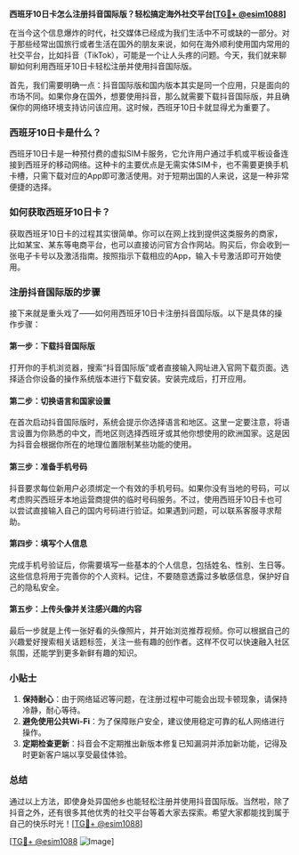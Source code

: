 **西班牙10日卡怎么注册抖音国际版？轻松搞定海外社交平台[[TG💪+ @esim1088](https://t.me/s/esim1088)]**

在当今这个信息爆炸的时代，社交媒体已经成为我们生活中不可或缺的一部分。对于那些经常出国旅行或者生活在国外的朋友来说，如何在海外顺利使用国内常用的社交平台，比如抖音（TikTok），可能是一个让人头疼的问题。今天，我们就来聊聊如何利用西班牙10日卡轻松注册并使用抖音国际版。

首先，我们需要明确一点：抖音国际版和国内版本其实是同一个应用，只是面向的市场不同。如果你身在国外，想要使用抖音，那么就需要下载抖音国际版，并且确保你的网络环境支持访问该应用。这时候，西班牙10日卡就显得尤为重要了。

### 西班牙10日卡是什么？

西班牙10日卡是一种预付费的虚拟SIM卡服务，它允许用户通过手机或平板设备连接到西班牙的移动网络。这种卡的主要优点是无需实体SIM卡，也不需要更换手机卡槽，只需下载对应的App即可激活使用。对于短期出国的人来说，这是一种非常便捷的选择。

### 如何获取西班牙10日卡？

获取西班牙10日卡的过程其实很简单。你可以在网上找到提供这类服务的商家，比如某宝、某东等电商平台，也可以直接访问官方合作网站。购买后，你会收到一张电子卡号以及激活指南。按照指示下载相应的App，输入卡号激活即可开始使用。

### 注册抖音国际版的步骤

接下来就是重头戏了——如何用西班牙10日卡注册抖音国际版。以下是具体的操作步骤：

#### 第一步：下载抖音国际版

打开你的手机浏览器，搜索“抖音国际版”或者直接输入网址进入官网下载页面。选择适合你设备的操作系统版本进行下载安装。安装完成后，打开应用。

#### 第二步：切换语言和国家设置

在首次启动抖音国际版时，系统会提示你选择语言和地区。这里一定要注意，将语言设置为你熟悉的中文，而地区则选择西班牙或其他你想使用的欧洲国家。这是因为抖音会根据你所在的地理位置限制某些功能的使用。

#### 第三步：准备手机号码

抖音要求每位新用户必须绑定一个有效的手机号码。如果你没有当地的号码，可以考虑购买西班牙本地运营商提供的临时号码服务。不过，使用西班牙10日卡也可以尝试直接输入自己的国内号码进行验证。如果遇到问题，可以联系客服寻求帮助。

#### 第四步：填写个人信息

完成手机号验证后，你需要填写一些基本的个人信息，包括姓名、性别、生日等。这些信息将用于完善你的个人资料。记住，不要随意透露过多敏感信息，保护好自己的隐私安全。

#### 第五步：上传头像并关注感兴趣的内容

最后一步就是上传一张好看的头像照片，并开始浏览推荐视频。你可以根据自己的兴趣爱好搜索相关话题标签，关注一些有趣的创作者。这样不仅可以快速融入社区氛围，还能学到更多新鲜有趣的知识。

### 小贴士

1. **保持耐心**：由于网络延迟等问题，在注册过程中可能会出现卡顿现象，请保持冷静，耐心等待。
2. **避免使用公共Wi-Fi**：为了保障账户安全，建议使用稳定可靠的私人网络进行操作。
3. **定期检查更新**：抖音会不定期推出新版本修复已知漏洞并添加新功能，记得及时更新客户端以享受最佳体验。

### 总结

通过以上方法，即使身处异国他乡也能轻松注册并使用抖音国际版。当然啦，除了抖音之外，还有很多其他优秀的社交平台等着大家去探索。希望大家都能找到属于自己的快乐时光！[[TG💪+ @esim1088](https://t.me/s/esim1088)]

[[TG💪+ @esim1088](https://t.me/s/esim1088) ![Image](https://i.postimg.cc/4NQfJmqS/Snipaste-2025-05-13-00-14-12.png)]